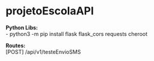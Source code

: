 # projetoEscolaAPI

<b>Python Libs:</b><br>
    - python3 -m pip install flask flask_cors requests cheroot

<b>Routes:</b><br>
    [POST] /api/v1/testeEnvioSMS